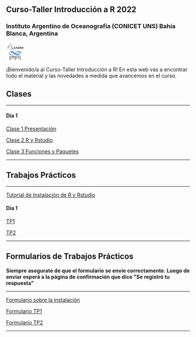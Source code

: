 ## Curso-Taller Introducción a R 2022

### Instituto Argentino de Oceanografía (CONICET UNS) Bahía Blanca, Argentina

![icon_IADO](./TPs/img/logo_iado_2019_negro.png)

¡Bienvenido/a al Curso-Taller Introducción a R! En esta web vas a encontrar todo el material y las novedades a medida que avancemos en el curso.

## Clases

****

#### Día 1

[Clase 1 Presentación](https://pepiamodeo.github.io/cursotallerIADO/clases/Clase1_presentacion.pdf)

[Clase 2 R y Rstudio](https://pepiamodeo.github.io/cursotallerIADO/clases/Clase2_RyRstudio.pdf)

[Clase 3 Funciones y Paquetes](https://pepiamodeo.github.io/cursotallerIADO/clases/Clase3_funciones_paquetes.html)

****

## Trabajos Prácticos

****

[Tutorial de Instalación de R y Rstudio](https://rpubs.com/pepiamodeo/933224)

#### Día 1

[TP1](https://pepiamodeo.github.io/cursotallerIADO/TPs/TP1.html)

[TP2](https://pepiamodeo.github.io/cursotallerIADO/TPs/TP2.html)

****

## Formularios de Trabajos Prácticos

__Siempre asegurate de que el formulario se envíe correctamente. Luego de enviar esperá a la página de confirmación que dice "Se registró tu respuesta"__

****

[Formulario sobre la instalación](https://forms.gle/AcrwUS1tdpp1f6jE7)

[Formulario TP1](https://forms.gle/FGYMaaPeP3s8k7Um6)

[Formulario TP2](https://forms.gle/UnxV9xCZ9yUrCCd56)

****

